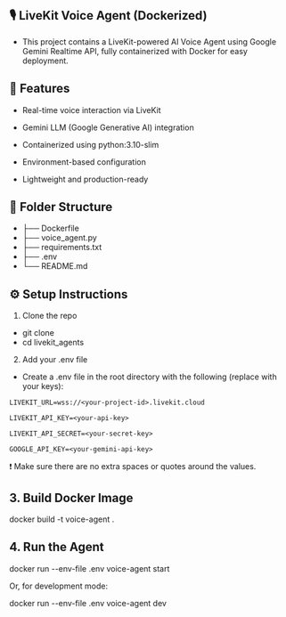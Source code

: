## 🎙️ LiveKit Voice Agent (Dockerized)
- This project contains a LiveKit-powered AI Voice Agent using Google Gemini Realtime API, fully containerized with Docker for easy deployment.

## 🚀 Features
- Real-time voice interaction via LiveKit

- Gemini LLM (Google Generative AI) integration

- Containerized using python:3.10-slim

- Environment-based configuration

- Lightweight and production-ready

## 📁 Folder Structure

- ├── Dockerfile
- ├── voice_agent.py
- ├── requirements.txt
- ├── .env
- └── README.md

## ⚙️ Setup Instructions
1. Clone the repo
 - git clone <your-repo-url>
 - cd livekit_agents

2. Add your .env file
- Create a .env file in the root directory with the following (replace with your keys):

`LIVEKIT_URL=wss://<your-project-id>.livekit.cloud`

`LIVEKIT_API_KEY=<your-api-key>`

`LIVEKIT_API_SECRET=<your-secret-key>`

`GOOGLE_API_KEY=<your-gemini-api-key>`

❗ Make sure there are no extra spaces or quotes around the values.

## 3. Build Docker Image
docker build -t voice-agent .

## 4. Run the Agent
docker run --env-file .env voice-agent start

Or, for development mode:

docker run --env-file .env voice-agent dev

